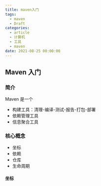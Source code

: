 ```yaml
---
title: maven入门
tags:
  - maven
  - Draft
categories:
  - article
  - 计算机
  - 工具
  - maven
date: 2021-08-25 00:00:00
---
```


## Maven 入门

### 简介

Maven 是一个

- 构建工具：清理-编译-测试-报告-打包-部署
- 依赖管理工具
- 信息聚合工具

### 核心概念

- 坐标
- 依赖
- 仓库
- 生命周期

#### 坐标
